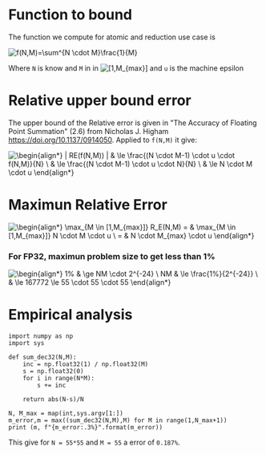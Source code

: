 # Function to bound

The function we compute for atomic and reduction use case is 

![f(N,M)=\sum^{N \cdot M}\frac{1}{M}](https://render.githubusercontent.com/render/math?math=%5Cdisplaystyle+f%28N%2CM%29%3D%5Csum%5E%7BN+%5Ccdot+M%7D%5Cfrac%7B1%7D%7BM%7D)

Where `N` is know and `M` in in ![[1,M_{max}]](https://render.githubusercontent.com/render/math?math=%5Cdisplaystyle+%5B1%2CM_%7Bmax%7D%5D) and `u` is the machine epsilon

# Relative upper bound error
The upper bound of the Relative error is given in "The Accuracy of Floating Point Summation" (2.6) from Nicholas J. Higham https://doi.org/10.1137/0914050. 
Applied to `f(N,M)` it give:

![\begin{align*}
| RE(f(N,M)) | & \le \frac{(N \cdot M-1) \cdot u \cdot f(N,M)}{N} \\
& \le \frac{(N \cdot M-1) \cdot u \cdot N}{N} \\
& \le N \cdot M \cdot u
\end{align*}](https://render.githubusercontent.com/render/math?math=%5Cdisplaystyle+%5Cbegin%7Balign%2A%7D%0A%7C+RE%28f%28N%2CM%29%29+%7C+%26+%5Cle+%5Cfrac%7B%28N+%5Ccdot+M-1%29+%5Ccdot+u+%5Ccdot+f%28N%2CM%29%7D%7BN%7D+%5C%5C%0A%26+%5Cle+%5Cfrac%7B%28N+%5Ccdot+M-1%29+%5Ccdot+u+%5Ccdot+N%7D%7BN%7D+%5C%5C%0A%26+%5Cle+N+%5Ccdot+M+%5Ccdot+u%0A%5Cend%7Balign%2A%7D)

# Maximun Relative Error

![\begin{align*}
\max_{M \in [1,M_{max}]} R_E(N,M) = & \max_{M \in [1,M_{max}]}  N \cdot M \cdot u \\
= & N \cdot M_{max} \cdot u 
\end{align*}](https://render.githubusercontent.com/render/math?math=%5Cdisplaystyle+%5Cbegin%7Balign%2A%7D%0A%5Cmax_%7BM+%5Cin+%5B1%2CM_%7Bmax%7D%5D%7D+R_E%28N%2CM%29+%3D+%26+%5Cmax_%7BM+%5Cin+%5B1%2CM_%7Bmax%7D%5D%7D++N+%5Ccdot+M+%5Ccdot+u+%5C%5C%0A%3D+%26+N+%5Ccdot+M_%7Bmax%7D+%5Ccdot+u+%0A%5Cend%7Balign%2A%7D)

### For FP32, maximun problem size to get less than 1%

![\begin{align*}
1\% & \ge NM \cdot 2^{-24} \\
NM & \le \frac{1\%}{2^{-24}} \\
        & \le 167772 \le 55 \cdot 55 \cdot 55
\end{align*}
](https://render.githubusercontent.com/render/math?math=%5Cdisplaystyle+%5Cbegin%7Balign%2A%7D%0A1%5C%25+%26+%5Cge+NM+%5Ccdot+2%5E%7B-24%7D+%5C%5C%0ANM+%26+%5Cle+%5Cfrac%7B1%5C%25%7D%7B2%5E%7B-24%7D%7D+%5C%5C%0A++++++++%26+%5Cle+167772+%5Cle+55+%5Ccdot+55+%5Ccdot+55%0A%5Cend%7Balign%2A%7D%0A)

# Empirical analysis

```
import numpy as np
import sys

def sum_dec32(N,M):
	inc = np.float32(1) / np.float32(M)
	s = np.float32(0)
	for i in range(N*M):
		s += inc

	return abs(N-s)/N

N, M_max = map(int,sys.argv[1:])
m_error,m = max((sum_dec32(N,M),M) for M in range(1,N_max+1))
print (m, f"{m_error:.3%}".format(m_error))
```

This give for `N = 55*55`  and `M = 55` a error of `0.187%`.  
